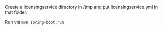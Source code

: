 Create a licensingservice directory in /tmp and put licensingservice.yml
in that folder.

Run via `mvn spring-boot:run`